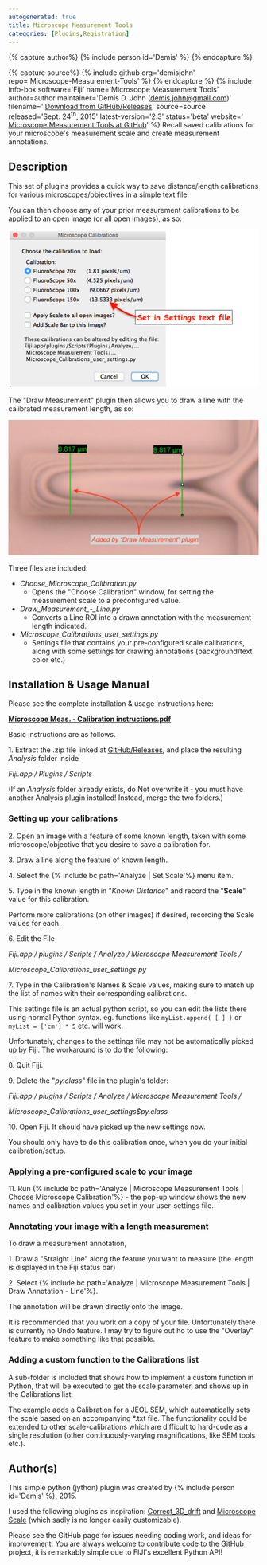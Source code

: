 ```yaml
---
autogenerated: true
title: Microscope Measurement Tools
categories: [Plugins,Registration]
---
```



{% capture author%}
{% include person id='Demis' %}
{% endcapture %}

{% capture source%}
{% include github org='demisjohn' repo='Microscope-Measurement-Tools' %}
{% endcapture %}
{% include info-box software='Fiji' name='Microscope Measurement Tools' author=author maintainer='Demis D. John (<demis.john@gmail.com>)' filename=' [Download from GitHub/Releases](https://github.com/demisjohn/Microscope-Measurement-Tools/releases)' source=source released='Sept. 24<sup>th</sup>, 2015' latest-version='2.3' status='beta' website=' [Microscope Measurement Tools at GitHub](https://github.com/demisjohn/Microscope-Measurement-Tools)' %} Recall saved calibrations for your microscope's measurement scale and create measurement annotations.

## Description

This set of plugins provides a quick way to save distance/length calibrations for various microscopes/objectives in a simple text file.

You can then choose any of your prior measurement calibrations to be applied to an open image (or all open images), as so:

![](/media/microscope-meas-tools---choose-calibration-01.png)

The "Draw Measurement" plugin then allows you to draw a line with the calibrated measurement length, as so:

![](/media/microscope-meas-tools---draw-meas-line.png)

Three files are included:

-   *Choose\_Microscope\_Calibration.py*
    -   Opens the "Choose Calibration" window, for setting the measurement scale to a preconfigured value.
-   *Draw\_Measurement\_-\_Line.py*
    -   Converts a Line ROI into a drawn annotation with the measurement length indicated.
-   *Microscope\_Calibrations\_user\_settings.py*
    -   Settings file that contains your pre-configured scale calibrations, along with some settings for drawing annotations (background/text color etc.)

## Installation & Usage Manual

Please see the complete installation & usage instructions here:

  
[**Microscope Meas. - Calibration instructions.pdf**](https://github.com/demisjohn/Microscope-Measurement-Tools/blob/master/Microscope%20Meas.%20-%20Calibration%20instructions.pdf)

Basic instructions are as follows.

1\. Extract the .zip file linked at [GitHub/Releases](https://github.com/demisjohn/Microscope-Measurement-Tools/releases), and place the resulting *Analysis* folder inside

  
*Fiji.app / Plugins / Scripts*

<!-- -->

  
(If an *Analysis* folder already exists, do Not overwrite it - you must have another Analysis plugin installed! Instead, merge the two folders.)

### Setting up your calibrations

2\. Open an image with a feature of some known length, taken with some microscope/objective that you desire to save a calibration for.

3\. Draw a line along the feature of known length.

4\. Select the {% include bc path='Analyze | Set Scale'%} menu item.

5\. Type in the known length in "*Known Distance*" and record the "**Scale**" value for this calibration.

  
Perform more calibrations (on other images) if desired, recording the Scale values for each.

6\. Edit the File

  
*Fiji.app / plugins / Scripts / Analyze / Microscope Measurement Tools /*

<!-- -->

  
  
*Microscope\_Calibrations\_user\_settings.py*

7\. Type in the Calibration's Names & Scale values, making sure to match up the list of names with their corresponding calibrations.

  
This settings file is an actual python script, so you can edit the lists there using normal Python syntax. eg. functions like `myList.append( [ ] )` or `myList = ['cm'] * 5` etc. will work.

Unfortunately, changes to the settings file may not be automatically picked up by Fiji. The workaround is to do the following:

8\. Quit Fiji.

9\. Delete the "*py.class*" file in the plugin's folder:

  
*Fiji.app / plugins / Scripts / Analyze / Microscope Measurement Tools /*

<!-- -->

  
  
*Microscope\_Calibrations\_user\_settings$py.class*

10\. Open Fiji. It should have picked up the new settings now.

You should only have to do this calibration once, when you do your initial calibration/setup.

### Applying a pre-configured scale to your image

11\. Run {% include bc path='Analyze | Microscope Measurement Tools | Choose Microscope Calibration'%} - the pop-up window shows the new names and calibration values you set in your user-settings file.

### Annotating your image with a length measurement

To draw a measurement annotation,

1\. Draw a "Straight Line" along the feature you want to measure (the length is displayed in the Fiji status bar)

2\. Select {% include bc path='Analyze | Microscope Measurement Tools | Draw Annotation - Line'%}.

  
The annotation will be drawn directly onto the image.

It is recommended that you work on a copy of your file. Unfortunately there is currently no Undo feature. I may try to figure out ho to use the "Overlay" feature to make something like that possible.

### Adding a custom function to the Calibrations list

A sub-folder is included that shows how to implement a custom function in Python, that will be executed to get the scale parameter, and shows up in the Calibrations list.

The example adds a Calibration for a JEOL SEM, which automatically sets the scale based on an accompanying \*.txt file. The functionality could be extended to other scale-calibrations which are difficult to hard-code as a single resolution (other continuously-varying magnifications, like SEM tools etc.).

## Author(s)

This simple python (jython) plugin was created by {% include person id='Demis' %}, 2015.

I used the following plugins as inspiration: [Correct\_3D\_drift](/plugins/correct-3d-drift) and [Microscope Scale](/ij/plugins/microscope-scale.html) (which sadly is no longer easily customizable).

Please see the GitHub page for issues needing coding work, and ideas for improvement. You are always welcome to contribute code to the GitHub project, it is remarkably simple due to FIJI's excellent Python API!

 
